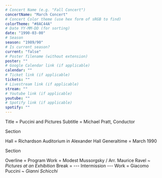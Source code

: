 ```yaml
---
# Concert Name (e.g. "Fall Concert")
concertName: "March Concert"
# Concert Color theme (use hex form of sRGB to find)
colorTheme: "#8AC44A"
# Date YY-MM-DD (for sorting)
date: "1990-03-00"
# Season
season: "1989/90"
# Is current season?
current: "false"
# Poster filename (without extension)
poster: ""
# Google Calendar link (if applicable)
calendar: ""
# Ticket link (if applicable)
tickets: ""
# Livestream link (if applicable)
stream: ""
# Youtube link (if applicable)
youtube: ""
# Spotify link (if applicable)
spotify: ""
---
```

Title = Puccini and Pictures
Subtitle = Michael Pratt, Conductor

Section

Hall = Richardson Auditorium in Alexander Hall
Generaltime = March 1990

Section

Overline = Program
Work = Modest Mussorgsky / Arr. Maurice Ravel ~ *Pictures at an Exhibition*
Break = --- Intermission ---
Work = Giacomo Puccini ~ *Gianni Schicchi*
